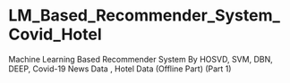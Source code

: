 # LM_Based_Recommender_System_Covid_Hotel
Machine Learning Based Recommender System By HOSVD, SVM, DBN, DEEP, Covid-19 News Data , Hotel Data (Offline Part) (Part 1)
